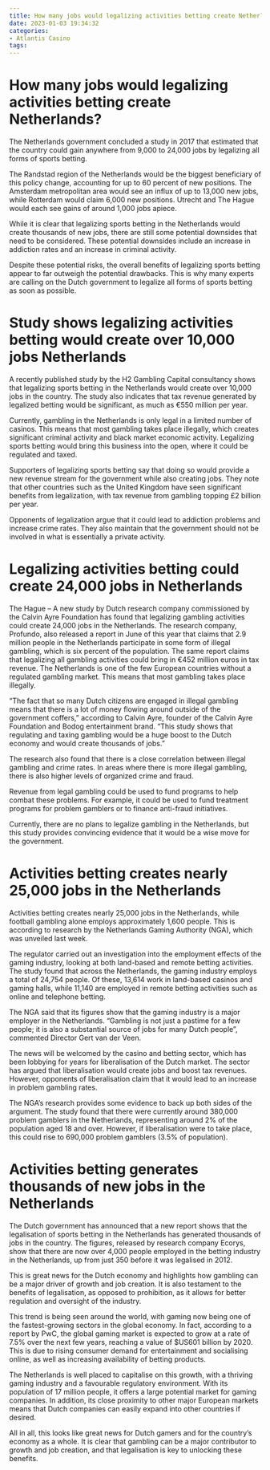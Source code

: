 ```yaml
---
title: How many jobs would legalizing activities betting create Netherlands 
date: 2023-01-03 19:34:32
categories:
- Atlantis Casino
tags:
---
```



#  How many jobs would legalizing activities betting create Netherlands? 

The Netherlands government concluded a study in 2017 that estimated that the country could gain anywhere from 9,000 to 24,000 jobs by legalizing all forms of sports betting.

The Randstad region of the Netherlands would be the biggest beneficiary of this policy change, accounting for up to 60 percent of new positions. The Amsterdam metropolitan area would see an influx of up to 13,000 new jobs, while Rotterdam would claim 6,000 new positions. Utrecht and The Hague would each see gains of around 1,000 jobs apiece.

While it is clear that legalizing sports betting in the Netherlands would create thousands of new jobs, there are still some potential downsides that need to be considered. These potential downsides include an increase in addiction rates and an increase in criminal activity.

Despite these potential risks, the overall benefits of legalizing sports betting appear to far outweigh the potential drawbacks. This is why many experts are calling on the Dutch government to legalize all forms of sports betting as soon as possible.

#  Study shows legalizing activities betting would create over 10,000 jobs Netherlands 

A recently published study by the H2 Gambling Capital consultancy shows that legalizing sports betting in the Netherlands would create over 10,000 jobs in the country. The study also indicates that tax revenue generated by legalized betting would be significant, as much as €550 million per year.

Currently, gambling in the Netherlands is only legal in a limited number of casinos. This means that most gambling takes place illegally, which creates significant criminal activity and black market economic activity. Legalizing sports betting would bring this business into the open, where it could be regulated and taxed.

Supporters of legalizing sports betting say that doing so would provide a new revenue stream for the government while also creating jobs. They note that other countries such as the United Kingdom have seen significant benefits from legalization, with tax revenue from gambling topping £2 billion per year.

Opponents of legalization argue that it could lead to addiction problems and increase crime rates. They also maintain that the government should not be involved in what is essentially a private activity.

#  Legalizing activities betting could create 24,000 jobs in Netherlands 

The Hague – A new study by Dutch research company commissioned by the Calvin Ayre Foundation has found that legalizing gambling activities could create 24,000 jobs in the Netherlands.
The research company, Profundo, also released a report in June of this year that claims that 2.9 million people in the Netherlands participate in some form of illegal gambling, which is six percent of the population. The same report claims that legalizing all gambling activities could bring in €452 million euros in tax revenue.
The Netherlands is one of the few European countries without a regulated gambling market. This means that most gambling takes place illegally. 

“The fact that so many Dutch citizens are engaged in illegal gambling means that there is a lot of money flowing around outside of the government coffers,” according to Calvin Ayre, founder of the Calvin Ayre Foundation and Bodog entertainment brand. “This study shows that regulating and taxing gambling would be a huge boost to the Dutch economy and would create thousands of jobs.”

The research also found that there is a close correlation between illegal gambling and crime rates. In areas where there is more illegal gambling, there is also higher levels of organized crime and fraud. 

Revenue from legal gambling could be used to fund programs to help combat these problems. For example, it could be used to fund treatment programs for problem gamblers or to finance anti-fraud initiatives. 

Currently, there are no plans to legalize gambling in the Netherlands, but this study provides convincing evidence that it would be a wise move for the government.

#  Activities betting creates nearly 25,000 jobs in the Netherlands 

Activities betting creates nearly 25,000 jobs in the Netherlands, while football gambling alone employs approximately 1,600 people. This is according to research by the Netherlands Gaming Authority (NGA), which was unveiled last week.

The regulator carried out an investigation into the employment effects of the gaming industry, looking at both land-based and remote betting activities. The study found that across the Netherlands, the gaming industry employs a total of 24,754 people. Of these, 13,614 work in land-based casinos and gaming halls, while 11,140 are employed in remote betting activities such as online and telephone betting.

The NGA said that its figures show that the gaming industry is a major employer in the Netherlands. “Gambling is not just a pastime for a few people; it is also a substantial source of jobs for many Dutch people”, commented Director Gert van der Veen.

The news will be welcomed by the casino and betting sector, which has been lobbying for years for liberalisation of the Dutch market. The sector has argued that liberalisation would create jobs and boost tax revenues. However, opponents of liberalisation claim that it would lead to an increase in problem gambling rates.

The NGA’s research provides some evidence to back up both sides of the argument. The study found that there were currently around 380,000 problem gamblers in the Netherlands, representing around 2% of the population aged 18 and over. However, if liberalisation were to take place, this could rise to 690,000 problem gamblers (3.5% of population).

#  Activities betting generates thousands of new jobs in the Netherlands

The Dutch government has announced that a new report shows that the legalisation of sports betting in the Netherlands has generated thousands of jobs in the country. The figures, released by research company Ecorys, show that there are now over 4,000 people employed in the betting industry in the Netherlands, up from just 350 before it was legalised in 2012.

This is great news for the Dutch economy and highlights how gambling can be a major driver of growth and job creation. It is also testament to the benefits of legalisation, as opposed to prohibition, as it allows for better regulation and oversight of the industry.

This trend is being seen around the world, with gaming now being one of the fastest-growing sectors in the global economy. In fact, according to a report by PwC, the global gaming market is expected to grow at a rate of 7.5% over the next few years, reaching a value of $US601 billion by 2020. This is due to rising consumer demand for entertainment and socialising online, as well as increasing availability of betting products.

The Netherlands is well placed to capitalise on this growth, with a thriving gaming industry and a favourable regulatory environment. With its population of 17 million people, it offers a large potential market for gaming companies. In addition, its close proximity to other major European markets means that Dutch companies can easily expand into other countries if desired.

All in all, this looks like great news for Dutch gamers and for the country’s economy as a whole. It is clear that gambling can be a major contributor to growth and job creation, and that legalisation is key to unlocking these benefits.